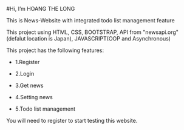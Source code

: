 #Hi, I’m HOANG THE LONG

This is News-Website with integrated todo list management feature

This project using HTML, CSS, BOOTSTRAP, API from "newsapi.org"(defalut location is Japan), JAVASCRIPT(OOP and Asynchronous)

This project has the following features:

- 1.Register

- 2.Login

- 3.Get news

- 4.Setting news

- 5.Todo list management

You will need to register to start testing this website.
